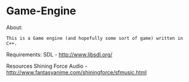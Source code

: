 Game-Engine
======

About:

	This is a Game engine (and hopefully some sort of game) written in C++. 

Requirements:
	SDL - http://www.libsdl.org/

Resources
	Shining Force Audio - http://www.fantasyanime.com/shiningforce/sfmusic.html
